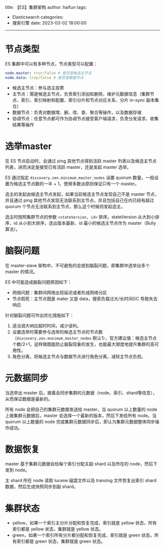 title: 【ES】集群架构
author: haifun
tags:
  - Elasticsearch
categories:
  - 搜索引擎
date: 2023-03-02 18:00:00

---

# 节点类型

ES 集群中可以有多种节点，节点类型可以配置：

```yml
node.master: trur/false # 是否是候选主节点
node.data: true/false # 是否是数据节点
```

- 候选主节点：参与选主投票
- 主节点：需是候选主节点，负责索引添加和删除，维护元数据信息（集群节点、索引、索引映射和配置、索引分片和节点对应关系、分片 in-sync 副本集合）
- 数据节点：负责对数据增、删、改、查、聚合等操作，以及数据存储
- 协调节点：任意节点都可作为协调节点接受客户端请求，负责分发请求、收集结果等操作

# 选举master

在 ES 节点启动时，会通过 ping 其他节点得到活跃 master 列表以及候选主节点列表，进而决定是接受已有活跃 master，还是发起 master 选举。

ES 通过指定 `discovery.zen.minimum_master_nodes` 设置 quorum 数量，一般设置为候选主节点数的一半 + 1，使用多数派原则保证只有一个 master。

选主的发起由候选主节点发起，如果当前候选主节点发现自己不是 master 节点，并且通过 ping 其他节点发现无法联系到主节点，并且包括自己在内已经有超过 quorum 个节点无法联系到主节点，那么这个时候则发起选主。

选主时按照集群节点的参数 `<stateVersion, id>` 排序。stateVersion 从大到小排序，id 从小到大排序，选出版本最新、id 最小的候选主节点作为 master（Bully算法）。

# 脑裂问题

在 master-slave 架构中，不可避免的会提到脑裂问题，即集群中选举出多个 master 的情况。

ES 中可能造成脑裂问题原因如下：

- 网络问题：集群间网络出现延迟或者形成网络分区
- 节点假死：主节点既是 mater 又是 data，搜索负载过大/长时间GC 导致失去响应

针对脑裂问题可作出优化措施如下：
1. 适当调大响应超时时间，减少误判。
2. 设置选举时需要参与选举的候选主节点的节点数（`discovery.zen.munimum_master_nodes` 默认1），官方建议值：候选主节点个数/2+1，这样做既能防止脑裂现象的发生，也能最大限度地提升集群的高可用性。
3. 角色分离，将候选主节点与数据节点进行角色分离，减轻主节点负担。

# 元数据同步

当选举出 master 后，接着会同步集群的元数据（node、索引、shard等信息），从而保证数据是最新的。

所有 node 会把自己的集群元数据发送给 master，当 quorum 以上数量的 node 上报集群元数据后，master 会选择一个最新的版本，然后下发给所有 node。当 quorum 以上数量的 node 完成集群元数据同步后，即认为集群元数据整体同步操作成功。

# 数据恢复

master 基于集群元数据会给每个索引分配主副 shard 以及所在的 node，然后下发到 node。

主 shard 所在 node 读取 lucene 磁盘文件以及 translog 文件恢复出索引 shard 数据，然后生成快照同步到副 shard。

# 集群状态

- yellow，如果一个索引主分片分配和恢复完成，索引就是 yellow 状态，所有索引都是 yellow 状态，集群就是 yellow 状态。
- green，如果一个索引所有分片都分配和恢复完成，索引就是 green 状态，所有索引都是 green 状态，集群就是 green 状态。
